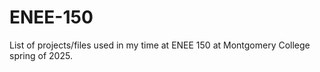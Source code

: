 # ENEE-150
List of projects/files used in my time at ENEE 150 at Montgomery College spring of 2025.
